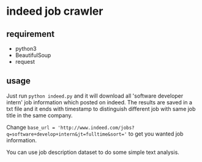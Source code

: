 # indeed job crawler

## requirement

- python3
- BeautifulSoup
- request

## usage

Just run `python indeed.py` and it will download all 'software developer intern' job information which posted on indeed. The results are saved in a txt file and it ends with timestamp to distinguish different job with same job title in the same company. 

Change `base_url = 'http://www.indeed.com/jobs?q=software+develop+intern&jt=fulltime&sort='` to get you wanted job information.

You can use job description dataset to do some simple text analysis.